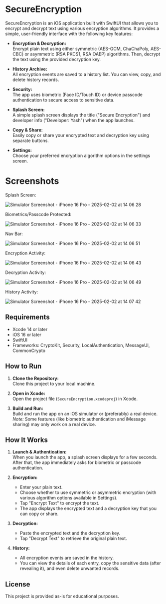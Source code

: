 # SecureEncryption

SecureEncryption is an iOS application built with SwiftUI that allows you to encrypt and decrypt text using various encryption algorithms. It provides a simple, user-friendly interface with the following key features:

- **Encryption & Decryption:**  
  Encrypt plain text using either symmetric (AES-GCM, ChaChaPoly, AES-CBC) or asymmetric (RSA PKCS1, RSA OAEP) algorithms. Then, decrypt the text using the provided decryption key.

- **History Archive:**  
  All encryption events are saved to a history list. You can view, copy, and delete history records.

- **Security:**  
  The app uses biometric (Face ID/Touch ID) or device passcode authentication to secure access to sensitive data.

- **Splash Screen:**  
  A simple splash screen displays the title ("Secure Encryption") and developer info ("Developer: Yash") when the app launches.

- **Copy & Share:**  
  Easily copy or share your encrypted text and decryption key using separate buttons.

- **Settings:**  
  Choose your preferred encryption algorithm options in the settings screen.

# Screenshots

Splash Screen: 

![Simulator Screenshot - iPhone 16 Pro - 2025-02-02 at 14 06 28](https://github.com/user-attachments/assets/eb32627e-ed18-473b-baa8-5c9978c36e14)


Biometrics/Passcode Protected:

![Simulator Screenshot - iPhone 16 Pro - 2025-02-02 at 14 06 33](https://github.com/user-attachments/assets/6d28277a-da58-473f-bba0-636ff5096188)


Nav Bar:

![Simulator Screenshot - iPhone 16 Pro - 2025-02-02 at 14 06 51](https://github.com/user-attachments/assets/9b128612-4145-48e9-ad9e-3a90a27dad9e)


Encryption Activity:

![Simulator Screenshot - iPhone 16 Pro - 2025-02-02 at 14 06 43](https://github.com/user-attachments/assets/60aba8c7-99a6-44bb-b13d-1b2fa953b1ee)


Decryption Activity:

![Simulator Screenshot - iPhone 16 Pro - 2025-02-02 at 14 06 49](https://github.com/user-attachments/assets/9f9c86dc-e8b7-4816-91b3-3f73e713545d)


History Activity:

![Simulator Screenshot - iPhone 16 Pro - 2025-02-02 at 14 07 42](https://github.com/user-attachments/assets/61cf5498-f69d-4dfb-8792-571d10930541)

## Requirements

- Xcode 14 or later
- iOS 16 or later
- SwiftUI
- Frameworks: CryptoKit, Security, LocalAuthentication, MessageUI, CommonCrypto

## How to Run

1. **Clone the Repository:**  
   Clone this project to your local machine.

2. **Open in Xcode:**  
   Open the project file (`SecureEncryption.xcodeproj`) in Xcode.

3. **Build and Run:**  
   Build and run the app on an iOS simulator or (preferably) a real device.  
   *Note:* Some features (like biometric authentication and iMessage sharing) may only work on a real device.

## How It Works

1. **Launch & Authentication:**  
   When you launch the app, a splash screen displays for a few seconds. After that, the app immediately asks for biometric or passcode authentication.

2. **Encryption:**  
   - Enter your plain text.  
   - Choose whether to use symmetric or asymmetric encryption (with various algorithm options available in Settings).  
   - Tap "Encrypt Text" to encrypt the text.  
   - The app displays the encrypted text and a decryption key that you can copy or share.

3. **Decryption:**  
   - Paste the encrypted text and the decryption key.  
   - Tap "Decrypt Text" to retrieve the original plain text.

4. **History:**  
   - All encryption events are saved in the history.  
   - You can view the details of each entry, copy the sensitive data (after revealing it), and even delete unwanted records.

## License

This project is provided as-is for educational purposes.

